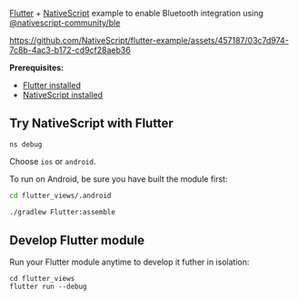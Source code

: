 [Flutter](https://flutter.dev/) + [NativeScript](https://nativescript.org/) example to enable Bluetooth integration using [@nativescript-community/ble](https://github.com/nativescript-community/ble)

https://github.com/NativeScript/flutter-example/assets/457187/03c7d974-7c8b-4ac3-b172-cd9cf28aeb36

**Prerequisites:**

- [Flutter installed](https://docs.flutter.dev/get-started/install)
- [NativeScript installed](https://beta.docs.nativescript.org/setup/)

## Try NativeScript with Flutter


```
ns debug
```

Choose `ios` or `android`.

To run on Android, be sure you have built the module first:

```bash
cd flutter_views/.android

./gradlew Flutter:assemble
```

## Develop Flutter module

Run your Flutter module anytime to develop it futher in isolation:

```
cd flutter_views
flutter run --debug
```
